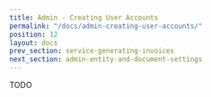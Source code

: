 ```yaml
---
title: Admin - Creating User Accounts
permalink: "/docs/admin-creating-user-accounts/"
position: 12
layout: docs
prev_section: service-generating-invoices
next_section: admin-entity-and-document-settings
---
```


TODO
